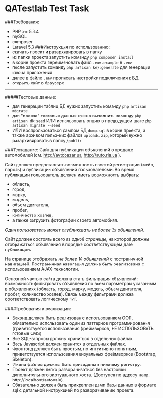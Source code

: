 # QATestlab Test Task
###Требования:
* PHP >= 5.6.4
* mySQL
* composer
* Laravel 5.3
###Инструкция по использованию:
* скачать проект и разархивировать в папку 
* из папки проекта запустить команду `php composer install`
* в корне проекта переименовать файл `.env.example` в `.env`
* после запустить команду `php artisan key:generate` для генерации ключа приложения
* далее в файле `.env` прописать настройки подключения к БД
* открыть сайт в браузере

---

#####Тестовые данные:
* для генерации таблиц БД нужно запустить команду `php artisan migrate` 
* для "посева" тестовых данных нужно выполнить команду `php artisan db:seed` ИЛИ использовать опцию в предыдущем шаге `php artisan migrate --seed` 
* ИЛИ воспрользоваться дампом БД `dump.sql` в корне проекта, а также архивом польз-ких файлов `uploads.zip`, который нужно разархивировать в папку `/public`

###Техзадание:
Сайт для публикации объявлений о продаже автомобилей (см. http://avtobazar.ua, http://auto.ria.ua ).

Сайт должен предоставлять возможность простой регистрации (мейл, пароль) и публикации объявлений пользователями. Во время публикации пользователь должен иметь возможность выбрать:
* область, 
* город, 
* марку, 
* модель, 
* объем двигателя, 
* пробег, 
* количество хозяев, 
* а также загрузить фотографии своего автомобиля.

_Один пользователь может опубликовать не более 3х объявлений._

Сайт должен состоять всего из _одной страницы_, на которой должны отображаться объявления в порядке соответствующем дате публикации. 

На странице отображать _не более 10 объявлений_ с постраничной навигацией. Постраничная навигация должна быть реализована с использованием AJAX-технологии.

Основной частью сайта должна стать фильтрация объявлений: возможность фильтровать объявления по всем параметрам указанным в объявлениях (область, город, марку, модель, объем двигателя, пробег, количество хозяев). Связь между фильтрами должна соответствовать логическому “И”.

####Требования к реализации:
* Бекэнд должен быть реализован с использованием ООП, обязательно использовать один из паттернов программирования (приветствуется использования фреймворков, НЕ ИСПОЛЬЗОВАТЬ готовые CMS)
* Все SQL-запросы должны храниться в отдельных файлах.
* Весь Javascript должен хранится в отдельных файлах.	
* Фронтэнд должен быть простым, но интуитивно-понятным, приветствуется использования визуальных фреймворков (Bootstrap, Skeleton).
* Имена файлов должны быть приведены к нижнему регистру.
* Проект должен легко разворачиваться без настройки дополнительного виртуального хоста. (Доступен по адресу напр. http://localhost/autosale).
* Обязательно должен быть прикреплен дамп базы данных в формате sql 	c детальной инструкцией по разворачиванию проекта.

